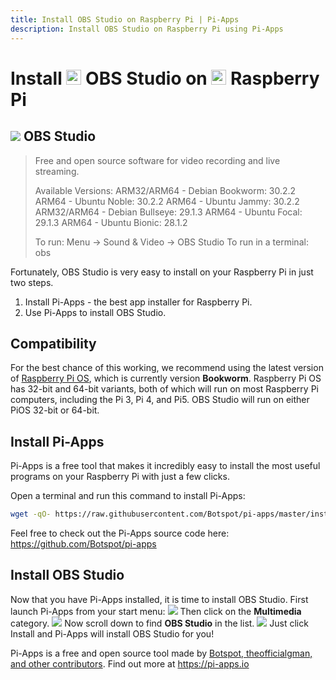 ```yaml
---
title: Install OBS Studio on Raspberry Pi | Pi-Apps
description: Install OBS Studio on Raspberry Pi using Pi-Apps
---
```

<div class="simple-install-content content">

# Install <img src="/img/app-icons/OBS Studio/icon-64.png" height=24> OBS Studio on <img src=/img/other-icons/raspberrypi-icon.svg height=24> Raspberry Pi

## <img src="/img/app-icons/OBS Studio/icon-64.png"> OBS Studio
> Free and open source software for video recording and live streaming.
> 
> Available Versions:
> ARM32/ARM64 - Debian Bookworm: 30.2.2
> ARM64 - Ubuntu Noble: 30.2.2
> ARM64 - Ubuntu Jammy: 30.2.2
> ARM32/ARM64 - Debian Bullseye: 29.1.3
> ARM64 - Ubuntu Focal: 29.1.3
> ARM64 - Ubuntu Bionic: 28.1.2
> 
> To run: Menu -> Sound & Video -> OBS Studio
> To run in a terminal: obs

Fortunately, OBS Studio is very easy to install on your Raspberry Pi in just two steps.
1. Install Pi-Apps - the best app installer for Raspberry Pi.
2. Use Pi-Apps to install OBS Studio.
</div>
<div class="simple-install-content content">

## Compatibility
For the best chance of this working, we recommend using the latest version of [Raspberry Pi OS](https://www.raspberrypi.com/software/), which is currently version **Bookworm**.
Raspberry Pi OS has 32-bit and 64-bit variants, both of which will run on most Raspberry Pi computers, including the Pi 3, Pi 4, and Pi5.
OBS Studio will run on either PiOS 32-bit or 64-bit.
</div>
<div class="simple-install-content content">

## Install Pi-Apps

Pi-Apps is a free tool that makes it incredibly easy to install the most useful programs on your Raspberry Pi with just a few clicks.

Open a terminal and run this command to install Pi-Apps:
```bash
wget -qO- https://raw.githubusercontent.com/Botspot/pi-apps/master/install | bash
```
Feel free to check out the Pi-Apps source code here: https://github.com/Botspot/pi-apps
</div>
<div class="simple-install-content content">

## Install OBS Studio

Now that you have Pi-Apps installed, it is time to install OBS Studio.
First launch Pi-Apps from your start menu:
<img src="/img/start-menu.png">
Then click on the <b>Multimedia</b> category.
<img src="/img/category-selections/Multimedia.png">
Now scroll down to find <b>OBS Studio</b> in the list.
<img src="/img/app-icons/OBS Studio/app-selection.png">
Just click Install and Pi-Apps will install OBS Studio for you!
</div>
<div class="simple-install-content content">

Pi-Apps is a free and open source tool made by [Botspot, theofficialgman, and other contributors](/about/#contributors). Find out more at https://pi-apps.io
</div>
